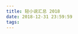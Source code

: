 ```yaml
---
title: 轻小说汇总 2018
date: 2018-12-31 23:59:59
tags:
---
```


<script>location.href='http://it-ebooks.flygon.net'+location.pathname;</script>